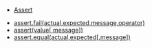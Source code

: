 + [Assert]()
 - [assert.fail(actual,expected,message,operator)]()
 - [assert(value[,message])]()
 - [assert.equal(actual,expected[,message])]()
